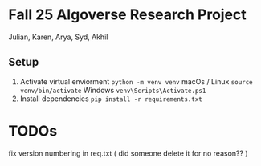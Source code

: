 # Fall 25 Algoverse Research Project

Julian, Karen, Arya, Syd, Akhil

## Setup

1. Activate virtual enviorment
   `python -m venv venv`
   macOs / Linux
   `source venv/bin/activate`
   Windows
   `venv\Scripts\Activate.ps1`
2. Install dependencies
   `pip install -r requirements.txt`

# TODOs

fix version numbering in req.txt ( did someone delete it for no reason?? )
